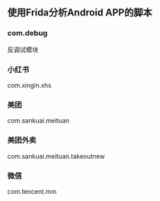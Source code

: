 ## 使用Frida分析Android APP的脚本

### com.debug
反调试模块

### 小红书      
com.xingin.xhs
### 美团       
com.sankuai.meituan
### 美团外卖     
com.sankuai.meituan.takeoutnew
### 微信       
com.tencent.mm


    